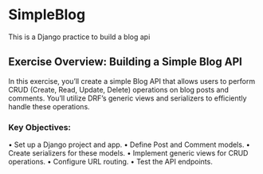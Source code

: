 # SimpleBlog

This is a Django practice to build a blog api

## Exercise Overview: Building a Simple Blog API

In this exercise, you’ll create a simple Blog API that allows users to perform CRUD (Create, Read, Update, Delete) operations on blog posts and comments. You’ll utilize DRF’s generic views and serializers to efficiently handle these operations.

### Key Objectives:

• Set up a Django project and app.
• Define Post and Comment models.
• Create serializers for these models.
• Implement generic views for CRUD operations.
• Configure URL routing.
• Test the API endpoints.
